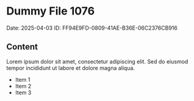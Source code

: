 # Dummy File 1076

Date: 2025-04-03
ID: FF94E9FD-0809-41AE-B36E-06C2376CB916

## Content

Lorem ipsum dolor sit amet, consectetur adipiscing elit.
Sed do eiusmod tempor incididunt ut labore et dolore magna aliqua.

* Item 1
* Item 2
* Item 3

